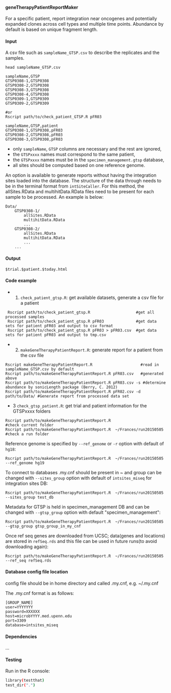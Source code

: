 #### geneTherapyPatientReportMaker
For a specific patient, report integration near oncogenes and potentially expanded clones across cell types and multiple time points. Abundance by default is based on unique fragment length.
	
#### Input
A csv file such as `sampleName_GTSP.csv` to describe the replicates and the samples.
```
head sampleName_GTSP.csv

sampleName,GTSP
GTSP0308-1,GTSP0308
GTSP0308-2,GTSP0308
GTSP0308-3,GTSP0308
GTSP0308-4,GTSP0308
GTSP0309-1,GTSP0309
GTSP0309-2,GTSP0309

#or 
Rscript path/to/check_patient_GTSP.R pFR03

sampleName,GTSP,patient
GTSP0308-1,GTSP0308,pFR03
GTSP0308-2,GTSP0308,pFR03
GTSP0308-3,GTSP0308,pFR03
```

* only `sampleName`, `GTSP` columns are necessary and the rest are ignored,
* the `GTSPxxxx` names must correspond to the same patient,
* the `GTSPxxxx` names must be in the `specimen_management.gtsp` database,
* all sites should be computed based on one reference genome.

An option is available to generate reports without having the integration sites loaded into the database. The structure of the data through needs to be in the terminal format from `intSiteCaller`. For this method, the allSites.RData and multihitData.RData files need to be present for each sample to be processed. An example is below:
```
Data/
    GTSP0308-1/
    	allSites.RData
    	multihitData.RData
    	...
    GTSP0308-2/
    	allSites.RData
    	multihitData.RData
    	...
    ...
```

#### Output
`$trial.$patient.$today.html`

#### Code example
- 1. `check_patient_gtsp.R`: get available datasets, generate a csv file for a patient 
```
 Rscript path/to/check_patient_gtsp.R                    #get all processed samples
 Rscript path/to/check_patient_gtsp.R pFR03              #get data sets for patient pFR03 and output to csv format
 Rscript path/to/check_patient_gtsp.R pFR03 > pFR03.csv  #get data sets for patient pFR03 and output to tmp.csv
```

- 2. `makeGeneTherapyPatientReport.R`: generate report for a patient from the csv file 
```
Rscript makeGeneTherapyPatientReport.R                     #read in sampleName_GTSP.csv by default
Rscript path/to/makeGeneTherapyPatientReport.R pFR03.csv   #generated above
Rscript path/to/makeGeneTherapyPatientReport.R pFR03.csv -s #determine abundance by sonicLength package (Berry, C. 2012)
Rscript path/to/makeGeneTherapyPatientReport.R pFR02.csv -d path/to/Data/ #Generate report from processed data set
```

- 3 `check_gtsp_patient.R`: get trial and patient information for the GTSPxxxx folders
```
Rscript path/to/makeGeneTherapyPatientReport.R                         #check current folder
Rscript path/to/makeGeneTherapyPatientReport.R  ~/Frances/run20150505  #check a run folder
```

Reference genome is specified by `--ref_genome` or `-r` option with default of `hg18`:
```
Rscript path/to/makeGeneTherapyPatientReport.R  ~/Frances/run20150505  --ref_genome hg19
```

To connect to databases .my.cnf should be present in ~ and group can be changed with `--sites_group` option
with default of `intsites_miseq` for integration sites DB:
```
Rscript path/to/makeGeneTherapyPatientReport.R  ~/Frances/run20150505  --sites_group test_db
```

Metadata for GTSP is held in specimen_management DB and can be changed with `--gtsp_group` option
with default "specimen_management":
```
Rscript path/to/makeGeneTherapyPatientReport.R  ~/Frances/run20150505  --gtsp_group gtsp_group_in_my_cnf
```

Once ref seq genes are downloaded from UCSC; data(genes and locations) are stored
in `refSeq.rds` and this file can be used in future runs(to avoid downloading again):
```
Rscript path/to/makeGeneTherapyPatientReport.R  ~/Frances/run20150505  --ref_seq refSeq.rds
```



#### Database config file location

config file should be in home directory and called .my.cnf,
e.g. ~/.my.cnf

The .my.cnf format is as follows:

```
[GROUP_NAME]
user=YYYYYYY
password=XXXXXX
host=microbYYYY.med.upenn.edu
port=3309
database=intsites_miseq
```

#### Dependencies

...

#### Testing

Run in the R console:

```bash
library(testthat)
test_dir(".")
```
